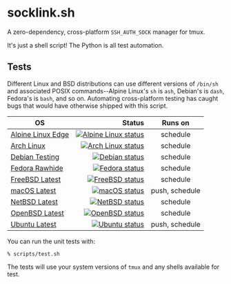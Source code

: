 # socklink.sh

A zero-dependency, cross-platform `SSH_AUTH_SOCK` manager for tmux.

It's just a shell script!  The Python is all test automation.

## Tests

Different Linux and BSD distributions can use different versions of `/bin/sh`
and associated POSIX commands--Alpine Linux's `sh` is `ash`, Debian's is
`dash`, Fedora's is `bash`, and so on.  Automating cross-platform testing has
caught bugs that would have otherwise shipped with this script.

| OS                                                                                | Status                                                                                                                                                                 | Runs on        |
|-----------------------------------------------------------------------------------|-----------------------------------------------------------------------------------------------------------------------------------------------------------------------:|:--------------:|
| [Alpine Linux Edge](https://man.sr.ht/builds.sr.ht/compatibility.md#alpine-linux) | [![Alpine Linux status](https://builds.sr.ht/~mshroyer/tsock/alpine.svg)](https://builds.sr.ht/~mshroyer/tsock/alpine)                                                 | schedule       |
| [Arch Linux](https://man.sr.ht/builds.sr.ht/compatibility.md#arch-linux)          | [![Arch Linux status](https://builds.sr.ht/~mshroyer/tsock/archlinux.svg)](https://builds.sr.ht/~mshroyer/tsock/archlinux)                                             | schedule       |
| [Debian Testing](https://man.sr.ht/builds.sr.ht/compatibility.md#debian)          | [![Debian status](https://builds.sr.ht/~mshroyer/tsock/debian.svg)](https://builds.sr.ht/~mshroyer/tsock/debian)                                                       | schedule       |
| [Fedora Rawhide](https://man.sr.ht/builds.sr.ht/compatibility.md#fedora-linux)    | [![Fedora status](https://builds.sr.ht/~mshroyer/tsock/fedora.svg)](https://builds.sr.ht/~mshroyer/tsock/fedora)                                                       | schedule       |
| [FreeBSD Latest](https://man.sr.ht/builds.sr.ht/compatibility.md#freebsd)         | [![FreeBSD status](https://builds.sr.ht/~mshroyer/tsock/freebsd.svg)](https://builds.sr.ht/~mshroyer/tsock/freebsd)                                                    | schedule       |
| [macOS Latest](https://github.com/actions/runner-images)                          | [![macOS status](https://github.com/mshroyer/tsock/actions/workflows/test-macos.yml/badge.svg)](https://github.com/mshroyer/tsock/actions/workflows/test-macos.yml)    | push, schedule |
| [NetBSD Latest](https://man.sr.ht/builds.sr.ht/compatibility.md#netbsd)           | [![NetBSD status](https://builds.sr.ht/~mshroyer/tsock/netbsd.svg)](https://builds.sr.ht/~mshroyer/tsock/netbsd)                                                       | schedule       |
| [OpenBSD Latest](https://man.sr.ht/builds.sr.ht/compatibility.md#openbsd)         | [![OpenBSD status](https://builds.sr.ht/~mshroyer/tsock/openbsd.svg)](https://builds.sr.ht/~mshroyer/tsock/openbsd)                                                    | schedule       |
| [Ubuntu Latest](https://github.com/actions/runner-images)                         | [![Ubuntu status](https://github.com/mshroyer/tsock/actions/workflows/test-ubuntu.yml/badge.svg)](https://github.com/mshroyer/tsock/actions/workflows/test-ubuntu.yml) | push, schedule |

You can run the unit tests with:

```
% scripts/test.sh
```

The tests will use your system versions of `tmux` and any shells available for
test.
